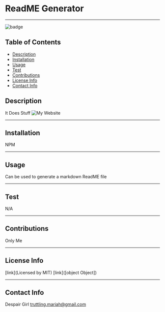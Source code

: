 # ReadME Generator
  ---
  ![badge](https://img.shields.io/static/v1?label=License&message=MIT&color=blue)

  ## Table of Contents
  * [Description](#description)
  * [Installation](#install)
  * [Usage](#usage)
  * [Test](#test)
  * [Contributions](#contribution)
  * [License Info](#license)
  * [Contact Info](#contact)

  
  ## Description
  It Does Stuff
  ![My Website]()

  ---
  ## Installation
  NPM

  ---

  ## Usage
  Can be used to generate a markdown ReadME file

  ---

  ## Test
  N/A

  ---

  ## Contributions
  Only Me

  ---
  
  ## License Info
  [link](Licensed by MIT)
  [link]([object Object])

  ---

  ## Contact Info
  Despair Girl
  truttling.mariah@gmail.com


